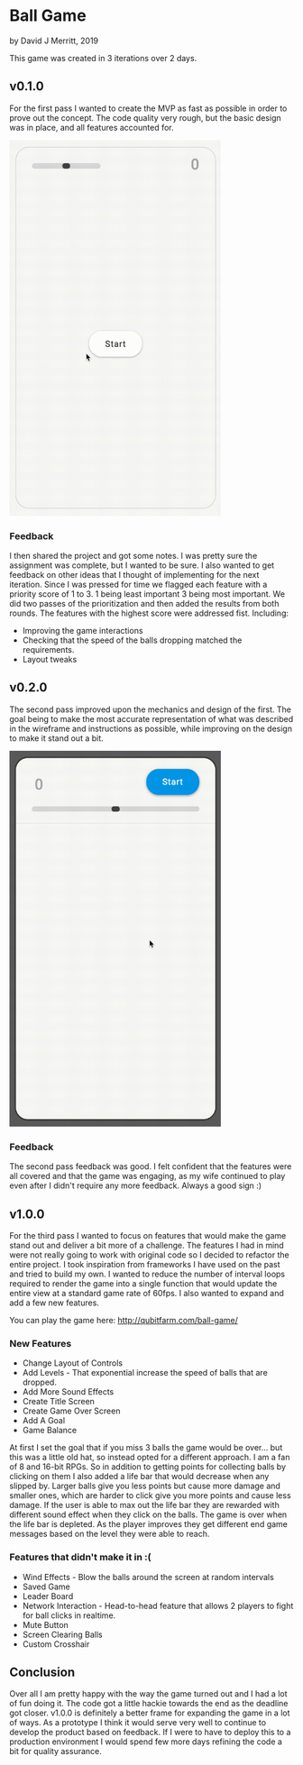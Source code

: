 # Ball Game
by David J Merritt, 2019

This game was created in 3 iterations over 2 days.

## v0.1.0
For the first pass I wanted to create the MVP as fast as possible in order to prove out the concept.  The code quality very rough, but the basic design was in place, and all features accounted for.

<img src="img/ball_game_demo_v0_1_0_1080p_24fps.gif" width="375" height="667">

### Feedback
I then shared the project and got some notes.  I was pretty sure the assignment was complete, but I wanted to be sure. I also wanted to get feedback on other ideas that I thought of implementing for the next iteration.  Since I was pressed for time we flagged each feature with a priority score of 1 to 3.  1 being least important 3 being most important.  We did two passes of the prioritization and then added the results from both rounds.  The features with the highest score were addressed fist. Including:
- Improving the game interactions
- Checking that the speed of the balls dropping matched the requirements.
- Layout tweaks

## v0.2.0
The second pass improved upon the mechanics and design of the first.  The goal being to make the most accurate representation of what was described in the wireframe and instructions as possible, while improving on the design to make it stand out a bit.

<img src="img/ball_game_demo_v0_2_0_1080p_24fps.gif" width="375" height="667">

### Feedback
The second pass feedback was good. I felt confident that the features were all covered and that the game was engaging, as my wife continued to play even after I didn't require any more feedback.  Always a good sign :)  

## v1.0.0
For the third pass I wanted to focus on features that would make the game stand out and deliver a bit more of a challenge. The features I had in mind were not really going to work with original code so I decided to refactor the entire project.  I took inspiration from frameworks I have used on the past and tried to build my own. I wanted to reduce the number of interval loops required to render the game into a single function that would update the entire view at a standard game rate of 60fps.  I also wanted to expand and add a few new features.

You can play the game here: http://qubitfarm.com/ball-game/

### New Features
- Change Layout of Controls
- Add Levels - That exponential increase the speed of balls that are dropped.
- Add More Sound Effects
- Create Title Screen
- Create Game Over Screen
- Add A Goal
- Game Balance

At first I set the goal that if you miss 3 balls the game would be over... but this was a little old hat, so instead opted for a different approach.  I am a fan of 8 and 16-bit RPGs.  So in addition to getting points for collecting balls by clicking on them I also added a life bar that would decrease when any slipped by. Larger balls give you less points but cause more damage and smaller ones, which are harder to click give you more points and cause less damage.  If the user is able to max out the life bar they are rewarded with different sound effect when they click on the balls.  The game is over when the life bar is depleted.  As the player improves they get different end game messages based on the level they were able to reach.  

### Features that didn't make it in :(
- Wind Effects - Blow the balls around the screen at random intervals
- Saved Game
- Leader Board
- Network Interaction - Head-to-head feature that allows 2 players to fight for ball clicks in realtime.
- Mute Button
- Screen Clearing Balls
- Custom Crosshair

## Conclusion
Over all I am pretty happy with the way the game turned out and I had a lot of fun doing it.  The code got a little hackie towards the end as the deadline got closer. v1.0.0 is definitely a better frame for expanding the game in a lot of ways.  As a prototype I think it would serve very well to continue to develop the product based on feedback.  If I were to have to deploy this to a production environment I would spend few more days refining the code a bit for quality assurance.
